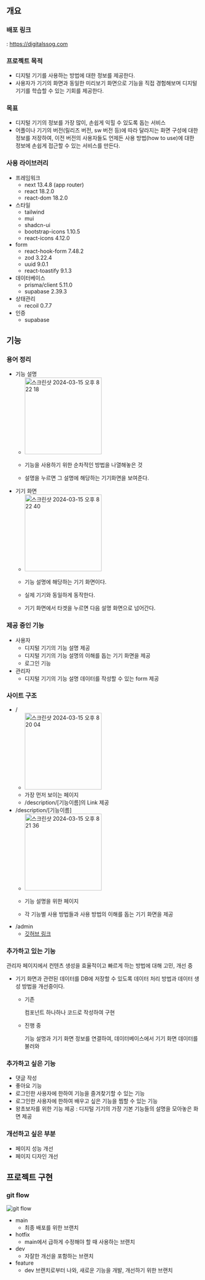 ## 개요

### 배포 링크
: https://digitalssog.com

### 프로젝트 목적

- 디지털 기기를 사용하는 방법에 대한 정보를 제공한다.
- 사용자가 기기의 화면과 동일한 미리보기 화면으로 기능을 직접 경험해보며 디지털 기기를 학습할 수 있는 기회를 제공한다.

### 목표

- 디지털 기기의 정보를 가장 많이, 손쉽게 익힐 수 있도록 돕는 서비스
- 어플이나 기기의 버전(릴리즈 버전, sw 버전 등)에 따라 달라지는 화면 구성에 대한 정보를 저장하여, 이전 버전의 사용자들도 언제든 사용 방법(how to use)에 대한 정보에 손쉽게 접근할 수 있는 서비스를 만든다.

### 사용 라이브러리

- 프레임워크
    - next 13.4.8 (app router)
    - react 18.2.0
    - react-dom 18.2.0
- 스타일
    - tailwind
    - mui
    - shadcn-ui
    - bootstrap-icons 1.10.5
    - react-icons 4.12.0
- form
    - react-hook-form 7.48.2
    - zod 3.22.4
    - uuid 9.0.1
    - react-toastify 9.1.3
- 데이터베이스
    - prisma/client 5.11.0
    - supabase 2.39.3
- 상태관리
    - recoil 0.7.7
- 인증
    - supabase

## 기능

### 용어 정리

- 기능 설명
    - <img width="200" alt="스크린샷 2024-03-15 오후 8 22 18" src="https://github.com/Ellie998/digitalSSOG-next/assets/89681100/68ff99b1-5036-40f7-b041-0b0a8e931ba7">

    - 기능을 사용하기 위한 순차적인 방법을 나열해놓은 것
    - 설명을 누르면 그 설명에 해당하는 기기화면을 보여준다.
- 기기 화면
    - <img width="200" alt="스크린샷 2024-03-15 오후 8 22 40" src="https://github.com/Ellie998/digitalSSOG-next/assets/89681100/72040163-f919-4164-be37-43b14d6afd88">

    - 기능 설명에 해당하는 기기 화면이다.
    - 실제 기기와 동일하게 동작한다.
    - 기기 화면에서 타겟을 누르면 다음 설명 화면으로 넘어간다.

### 제공 중인 기능

- 사용자
    - 디지털 기기의 기능 설명 제공
    - 디지털 기기의 기능 설명의 이해를 돕는 기기 화면을 제공
    - 로그인 기능
- 관리자
    - 디지털 기기의 기능 설명 데이터를 작성할 수 있는 form 제공

### 사이트 구조

- /   
    - <img width="200" alt="스크린샷 2024-03-15 오후 8 20 04" src="https://github.com/Ellie998/digitalSSOG-next/assets/89681100/6596fff1-c362-40c5-9782-8d9f1bbeb298">
    - 가장 먼저 보이는 페이지
    - /description/[기능이름]의 Link 제공
- /description/[기능이름]
    -    <img width="200" alt="스크린샷 2024-03-15 오후 8 21 36" src="https://github.com/Ellie998/digitalSSOG-next/assets/89681100/e6b6cadb-a218-417c-96ec-be807ec926bd">
 
    - 기능 설명을 위한 페이지
    - 각 기능별 사용 방법들과 사용 방법의 이해를 돕는 기기 화면을 제공
- /admin
    - [깃허브 링크](https://github.com/Ellie998/digitalSSOG-vanila)

### 추가하고 있는 기능

관리자 페이지에서 컨텐츠 생성을 효율적이고 빠르게 하는 방법에 대해 고민, 개선 중

- 기기 화면과 관련된 데이터를 DB에 저장할 수 있도록 데이터 처리 방법과 데이터 생성 방법을 개선중이다.
    - 기존
        
        컴포넌트 하나하나 코드로 작성하여 구현
        
    - 진행 중
        
        기능 설명과 기기 화면 정보를 연결하여, 데이터베이스에서 기기 화면 데이터를 불러와 
        

### 추가하고 싶은 기능

- 댓글 작성
- 좋아요 기능
- 로그인한 사용자에 한하여 기능을 즐겨찾기할 수 있는 기능
- 로그인한 사용자에 한하여 배우고 싶은 기능을 찜할 수 있는 기능
- 왕초보자를 위한 기능 제공 : 디지털 기기의 가장 기본 기능들의 설명을 모아놓은 화면 제공

### 개선하고 싶은 부분

- 페이지 성능 개선
- 페이지 디자인 개선

## 프로젝트 구현

### git flow

![git flow](https://github.com/Ellie998/digitalSSOG-next/assets/89681100/a39e8825-8ee2-4142-8eaf-445aa63e088f)

- main
    - 최종 배포를 위한 브랜치
- hotfix
    - main에서 급하게 수정해야 할 때 사용하는 브랜치
- dev
    - 자잘한 개선을 포함하는 브랜치
- feature
    - dev 브랜치로부터 나와, 새로운 기능을 개발, 개선하기 위한 브랜치
